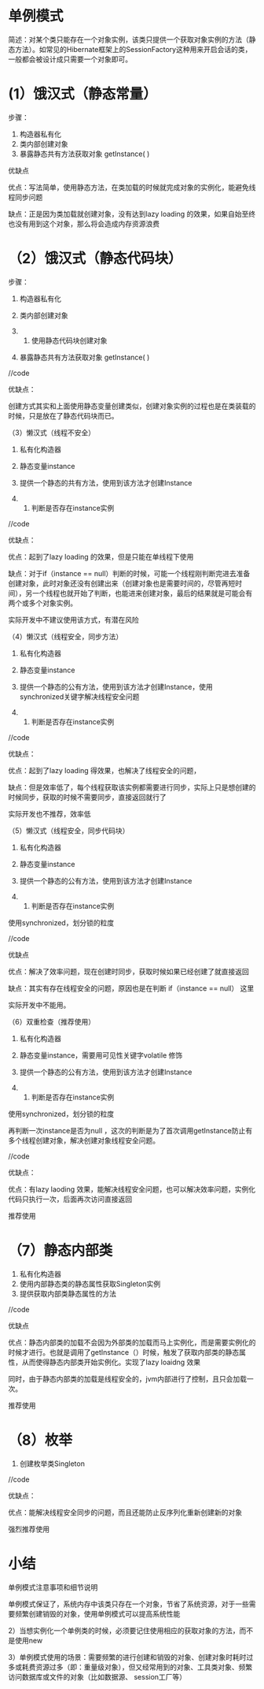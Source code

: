 # 单例模式

简述：对某个类只能存在一个对象实例，该类只提供一个获取对象实例的方法（静态方法）。如常见的Hibernate框架上的SessionFactory这种用来开启会话的类，一般都会被设计成只需要一个对象即可。

# (1）饿汉式（静态常量）

步骤：

1. 构造器私有化
2. 类内部创建对象
3. 暴露静态共有方法获取对象 getInstance( )



优缺点

优点：写法简单，使用静态方法，在类加载的时候就完成对象的实例化，能避免线程同步问题

缺点：正是因为类加载就创建对象，没有达到lazy loading 的效果，如果自始至终也没有用到这个对象，那么将会造成内存资源浪费



# （2）饿汉式（静态代码块）

步骤：

1. 构造器私有化
2. 类内部创建对象

1. 1. 使用静态代码块创建对象

1. 暴露静态共有方法获取对象 getInstance( )

//code

优缺点：

创建方式其实和上面使用静态变量创建类似，创建对象实例的过程也是在类装载的时候，只是放在了静态代码块而已。



（3）懒汉式（线程不安全）

1. 私有化构造器
2. 静态变量instance
3. 提供一个静态的共有方法，使用到该方法才创建Instance

1. 1. 判断是否存在instance实例

//code

优缺点：

优点：起到了lazy loading 的效果，但是只能在单线程下使用

缺点：对于if（instance == null）判断的时候，可能一个线程刚判断完进去准备创建对象，此时对象还没有创建出来（创建对象也是需要时间的，尽管再短时间），另一个线程也就开始了判断，也能进来创建对象，最后的结果就是可能会有两个或多个对象实例。

实际开发中不建议使用该方式，有潜在风险



（4）懒汉式（线程安全，同步方法）

1. 私有化构造器
2. 静态变量instance
3. 提供一个静态的公有方法，使用到该方法才创建Instance，使用synchronized关键字解决线程安全问题

1. 1. 判断是否存在instance实例

//code

优缺点：

优点：起到了lazy loading 得效果，也解决了线程安全的问题，

缺点：但是效率低了，每个线程获取该实例都需要进行同步，实际上只是想创建的时候同步，获取的时候不需要同步，直接返回就行了

实际开发也不推荐，效率低



（5）懒汉式（线程安全，同步代码块）

1. 私有化构造器
2. 静态变量instance
3. 提供一个静态的公有方法，使用到该方法才创建Instance

1. 1. 判断是否存在instance实例

使用synchronized，划分锁的粒度

//code

优缺点

优点：解决了效率问题，现在创建时同步，获取时候如果已经创建了就直接返回

缺点：其实有存在线程安全的问题，原因也是在判断 if（instance == null） 这里

实际开发中不能用。



（6）双重检查（推荐使用）



1. 私有化构造器
2. 静态变量instance，需要用可见性关键字volatile 修饰
3. 提供一个静态的公有方法，使用到该方法才创建Instance

1. 1. 判断是否存在instance实例

使用synchronized，划分锁的粒度

再判断一次instance是否为null ，这次的判断是为了首次调用getInstance防止有多个线程创建对象，解决创建对象线程安全问题。

//code

优缺点：

优点：有lazy laoding 效果，能解决线程安全问题，也可以解决效率问题，实例化代码只执行一次，后面再次访问直接返回

推荐使用



# （7）静态内部类



1. 私有化构造器
2. 使用内部静态类的静态属性获取Singleton实例
3. 提供获取内部类静态属性的方法

//code

优缺点

优点：静态内部类的加载不会因为外部类的加载而马上实例化，而是需要实例化的时候才进行。也就是调用了getInstance（）时候，触发了获取内部类的静态属性，从而使得静态内部类开始实例化。实现了lazy loaidng 效果

同时，由于静态内部类的加载是线程安全的，jvm内部进行了控制，且只会加载一次。

推荐使用



# （8）枚举

1. 创建枚举类Singleton

//code

优缺点：

优点：能解决线程安全同步的问题，而且还能防止反序列化重新创建新的对象

强烈推荐使用







# 小结

单例模式注意事项和细节说明

单例模式保证了，系统内存中该类只存在一个对象，节省了系统资源，对于一些需要频繁创建销毁的对象，使用单例模式可以提高系统性能

2）当想实例化一个单例类的时候，必须要记住使用相应的获取对象的方法，而不是使用new

3）单例模式使用的场景：需要频繁的进行创建和销毁的对象、创建对象时耗时过多或耗费资源过多（即：重量级对象），但又经常用到的对象、工具类对象、频繁访问数据库或文件的对象（比如数据源、 session工厂等）